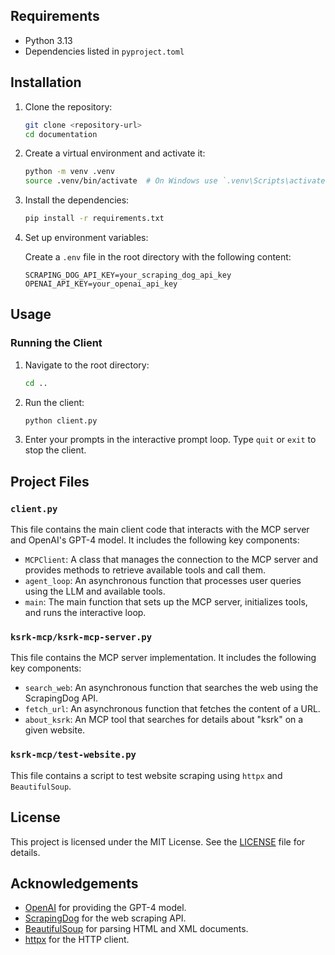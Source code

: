 ## Requirements

- Python 3.13
- Dependencies listed in `pyproject.toml`

## Installation

1. Clone the repository:

   ```sh
   git clone <repository-url>
   cd documentation
   ```

2. Create a virtual environment and activate it:

   ```sh
   python -m venv .venv
   source .venv/bin/activate  # On Windows use `.venv\Scripts\activate`
   ```

3. Install the dependencies:

   ```sh
   pip install -r requirements.txt
   ```

4. Set up environment variables:

   Create a `.env` file in the root directory with the following content:

   ```env
   SCRAPING_DOG_API_KEY=your_scraping_dog_api_key
   OPENAI_API_KEY=your_openai_api_key
   ```

## Usage

### Running the Client

1. Navigate to the root directory:

   ```sh
   cd ..
   ```

2. Run the client:

   ```sh
   python client.py
   ```

3. Enter your prompts in the interactive prompt loop. Type `quit` or `exit` to stop the client.

## Project Files

### `client.py`

This file contains the main client code that interacts with the MCP server and OpenAI's GPT-4 model. It includes the following key components:

- `MCPClient`: A class that manages the connection to the MCP server and provides methods to retrieve available tools and call them.
- `agent_loop`: An asynchronous function that processes user queries using the LLM and available tools.
- `main`: The main function that sets up the MCP server, initializes tools, and runs the interactive loop.

### `ksrk-mcp/ksrk-mcp-server.py`

This file contains the MCP server implementation. It includes the following key components:

- `search_web`: An asynchronous function that searches the web using the ScrapingDog API.
- `fetch_url`: An asynchronous function that fetches the content of a URL.
- `about_ksrk`: An MCP tool that searches for details about "ksrk" on a given website.

### `ksrk-mcp/test-website.py`

This file contains a script to test website scraping using `httpx` and `BeautifulSoup`.

## License

This project is licensed under the MIT License. See the [LICENSE](LICENSE) file for details.

## Acknowledgements

- [OpenAI](https://openai.com) for providing the GPT-4 model.
- [ScrapingDog](https://scrapingdog.com) for the web scraping API.
- [BeautifulSoup](https://www.crummy.com/software/BeautifulSoup/) for parsing HTML and XML documents.
- [httpx](https://www.python-httpx.org) for the HTTP client.
